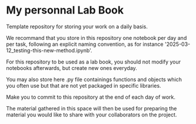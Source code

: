 # My personnal Lab Book 

Template repository for storing your work on a daily basis. 

We recommand that you store in this repository one notebook per day and per task, following an explicit naming convention, as for instance '2025-03-12_testing-this-new-method.ipynb'. 

For this repository to be used as a lab book, you should not modify your notebooks afterwards, but create new ones everyday.  

You may also store here .py file  containings functions and objects which you often use but that are not yet packaged in specific libraries. 

Make you to commit to this repository at the end of each day of work. 

The material gathered in this space will then be used for preparing the material you would like to share with your collaborators on the project. 
